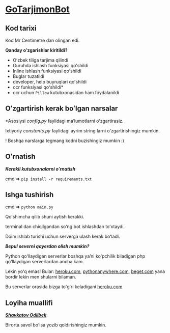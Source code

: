 # [GoTarjimonBot](https://t.me/GoTarjimonBot)

## Kod tarixi
Kod  Mr Centimetre dan olingan edi.

**Qanday oʻzgarishlar kiritildi?**

 - Oʻzbek tiliga tarjima qilindi
 - Guruhda ishlash funksiyasi qoʻshildi
 - Inline ishlash funksiyasi qoʻshildi
 - Buglar tuzatildi
 - developer, help buyruqlari qoʻshildi
 - ocr funksiyasi qoʻshildi*
 - ocr uchun `Pillow` kutubxonasidan ham foydalanildi

## Oʻzgartirish kerak boʻlgan narsalar
*Asosiysi
*config.py* faylidagi maʼlumotlarni oʻzgartirasiz.

Ixtiyoriy
 *constants.py* faylidagi ayrim string larni oʻzgartirishingiz mumkin.
 
! Boshqa narslarga tegmang kodni buzishingiz mumkin :)

## Oʻrnatish
***Kerakli kutubxonalarni oʻrnatish***

cmd => `pip install -r requirements.txt`

## Ishga tushirish
cmd => `python main.py`

Qoʻshimcha qilib shuni aytish kerakki.

terminal dan chiqilgandan soʻng bot ishlashdan toʻxtaydi.

Doim ishlab turishi uchun serverga ulash kerak boʻladi.

***Bepul severni qayerdan olish mumkin?***

Python qoʻllaydigan serverlar boshqa yaʼni koʻpchilik biladigan php qoʻllaydigan serverlardan ancha kam.

Lekin yoʻq emas! Bular: [heroku.com](https://www.heroku.com), [pythonanywhere.com](https://www.pythonanywhere.com), [beget.com](https://www.beget.com) yana bordir lekin men shularni bilaman.

Bu serverlar orasida bizga toʻgʻri keladigani [heroku.com](https://www.heroku.com)

## Loyiha muallifi
[***Shavkatov Odilbek***](https://t.me/Django_Programmer)

Birorta savol boʻlsa yozib qoldirishingiz mumkin.
 
